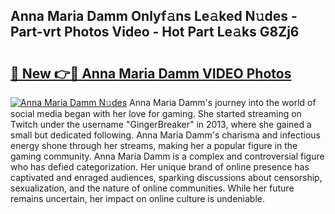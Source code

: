 ## Anna Maria Damm Onlyf𝚊ns Le𝚊ked N𝚞des - Part-vrt Photos Video - Hot Part Le𝚊ks G8Zj6

# <h2><a href="http://ac29259.deff.icu/?id=Anna+Maria+Damm">🔗 New 👉🔴 Anna Maria Damm VIDEO Photos</a></h2>

[![Anna Maria Damm N𝚞des](https://i.imgur.com/rIISA9y.gif)](http://ac29259.deff.icu/?id=Anna+Maria+Damm)
Anna Maria Damm's journey into the world of social media began with her love for gaming. She started streaming on Twitch under the username "GingerBreaker" in 2013, where she gained a small but dedicated following. Anna Maria Damm's charisma and infectious energy shone through her streams, making her a popular figure in the gaming community. Anna Maria Damm is a complex and controversial figure who has defied categorization. Her unique brand of online presence has captivated and enraged audiences, sparking discussions about censorship, sexualization, and the nature of online communities. While her future remains uncertain, her impact on online culture is undeniable.
